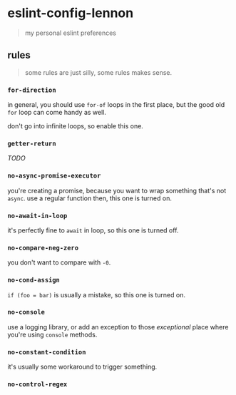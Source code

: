 # eslint-config-lennon

> my personal eslint preferences

## rules

> some rules are just silly, some rules makes sense.

### `for-direction`

in general, you should use `for-of` loops in the first place, but the good old
`for` loop can come handy as well.

don't go into infinite loops, so enable this one.

### `getter-return`

_TODO_

### `no-async-promise-executor`

you're creating a promise, because you want to wrap something that's not
`async`. use a regular function then, this one is turned on.

### `no-await-in-loop`

it's perfectly fine to `await` in loop, so this one is turned off.

### `no-compare-neg-zero`

you don't want to compare with `-0`.

### `no-cond-assign`

`if (foo = bar)` is usually a mistake, so this one is turned on.

### `no-console`

use a logging library, or add an exception to those _exceptional_ place where
you're using `console` methods.

### `no-constant-condition`

it's usually some workaround to trigger something.

### `no-control-regex`


